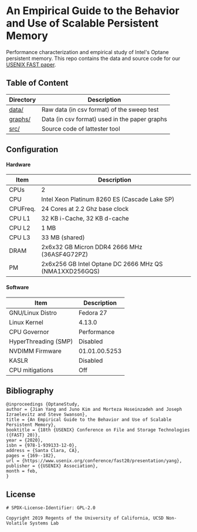 # An Empirical Guide to the Behavior and Use of Scalable Persistent Memory

Performance characterization and empirical study of Intel's Optane persistent memory. This repo contains the data and source code for our [USENIX FAST paper](https://www.usenix.org/conference/fast20/presentation/yang).


## Table of Content

Directory | Description
----------|------------
[data/](https://github.com/NVSL/OptaneStudy/tree/master/data) | Raw data (in csv format) of the sweep test
[graphs/](https://github.com/NVSL/OptaneStudy/tree/master/graphs) | Data (in csv format) used in the paper graphs
[src/](https://github.com/NVSL/OptaneStudy/tree/master/src) | Source code of lattester tool


## Configuration

#### Hardware

Item | Description
---|---
CPUs | 2
CPU | Intel Xeon Platinum 8260 ES (Cascade Lake SP)
CPUFreq. | 24 Cores at 2.2 Ghz base clock
CPU L1 | 32 KB i-Cache, 32 KB d-cache
CPU L2 | 1 MB
CPU L3 | 33 MB (shared)
DRAM | 2x6x32 GB Micron DDR4 2666 MHz (36ASF4G72PZ)
PM | 2x6x256 GB Intel Optane DC 2666 MHz QS (NMA1XXD256GQS)

#### Software

Item | Description
---|---
GNU/Linux Distro | Fedora 27
Linux Kernel | 4.13.0
CPU Governor | Performance
HyperThreading (SMP) | Disabled
NVDIMM Firmware | 01.01.00.5253
KASLR | Disabled
CPU mitigations | Off

## Bibliography

```
@inproceedings {OptaneStudy,
author = {Jian Yang and Juno Kim and Morteza Hoseinzadeh and Joseph Izraelevitz and Steve Swanson},
title = {An Empirical Guide to the Behavior and Use of Scalable Persistent Memory},
booktitle = {18th {USENIX} Conference on File and Storage Technologies ({FAST} 20)},
year = {2020},
isbn = {978-1-939133-12-0},
address = {Santa Clara, CA},
pages = {169--182},
url = {https://www.usenix.org/conference/fast20/presentation/yang},
publisher = {{USENIX} Association},
month = feb,
}
```

## License
```
# SPDX-License-Identifier: GPL-2.0

Copyright 2019 Regents of the University of California, UCSD Non-Volatile Systems Lab
```
